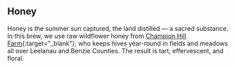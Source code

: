 <h2 class="title orange"><b>Honey</b></h2>

Honey is the summer sun captured, the land distilled &mdash; a sacred substance. In this brew, we use raw wildflower honey from [Champion Hill Farm][1]{:target="_blank"}, who keeps hives year-round in fields and meadows all over Leelanau and Benzie Counties. The result is tart, effervescent, and floral.

[1]: http://www.championhillfarm.com